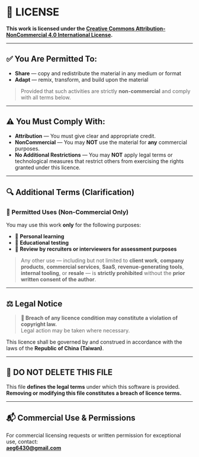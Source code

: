 # 📄 LICENSE

**This work is licensed under the [Creative Commons Attribution-NonCommercial 4.0 International License](https://creativecommons.org/licenses/by-nc/4.0/).**

---

## ✅ You Are Permitted To:

- **Share** — copy and redistribute the material in any medium or format  
- **Adapt** — remix, transform, and build upon the material  

> Provided that such activities are strictly **non-commercial** and comply with all terms below.

---

## ⚠️ You Must Comply With:

- **Attribution** — You must give clear and appropriate credit.  
- **NonCommercial** — You may **NOT** use the material for **any** commercial purposes.  
- **No Additional Restrictions** — You may **NOT** apply legal terms or technological measures that restrict others from exercising the rights granted under this licence.

---

## 🔍 Additional Terms (Clarification)

### 📘 Permitted Uses (Non-Commercial Only)

You may use this work **only** for the following purposes:

- 🧠 **Personal learning**
- 🧪 **Educational testing**
- 🧾 **Review by recruiters or interviewers for assessment purposes**

> Any other use — including but not limited to **client work**, **company products**, **commercial services**, **SaaS**, **revenue-generating tools**, **internal tooling**, or **resale** — is **strictly prohibited** without the **prior written consent of the author**.

---

## ⚖️ Legal Notice

> **🚨 Breach of any licence condition may constitute a violation of copyright law.**  
> Legal action may be taken where necessary.

This licence shall be governed by and construed in accordance with the laws of the **Republic of China (Taiwan)**.  

---

## 🚫 DO NOT DELETE THIS FILE

This file **defines the legal terms** under which this software is provided.  
**Removing or modifying this file constitutes a breach of licence terms.**

---

## 📬 Commercial Use & Permissions

For commercial licensing requests or written permission for exceptional use, contact:  
**[aeg6430@gmail.com](mailto:aeg6430@gmail.com)**
